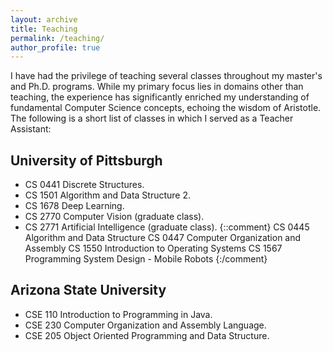 ```yaml
---
layout: archive
title: Teaching
permalink: /teaching/
author_profile: true
---
```


I have had the privilege of teaching several classes throughout my master's and Ph.D. programs. While my primary focus lies in domains other than teaching, the experience has significantly enriched my understanding of fundamental Computer Science concepts, echoing the wisdom of Aristotle. The following is a short list of classes in which I served as a Teacher Assistant:

## University of Pittsburgh
- CS 0441 Discrete Structures.
- CS 1501 Algorithm and Data Structure 2.
- CS 1678 Deep Learning.
- CS 2770 Computer Vision (graduate class).
- CS 2771 Artificial Intelligence (graduate class).
{::comment}
CS 0445 Algorithm and Data Structure
CS 0447 Computer Organization and Assembly
CS 1550 Introduction to Operating Systems
CS 1567 Programming System Design - Mobile Robots
{:/comment}

## Arizona State University
- CSE 110 Introduction to Programming in Java.
- CSE 230 Computer Organization and Assembly Language.
- CSE 205 Object Oriented Programming and Data Structure.
